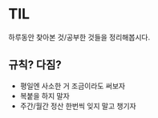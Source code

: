 # TIL
하루동안 찾아본 것/공부한 것들을 정리해봅시다.

## 규칙? 다짐?
- 평일엔 사소한 거 조금이라도 써보자
- 복붙을 하지 말자
- 주간/월간 정산 한번씩 잊지 말고 챙기자
